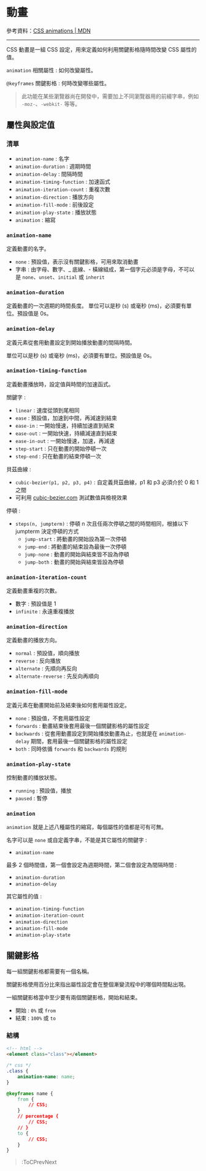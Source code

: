 # 動畫

參考資料：[CSS animations | MDN](https://developer.mozilla.org/en-US/docs/Web/CSS/CSS_Animations)

---

CSS 動畫是一組 CSS 設定，用來定義如何利用關鍵影格隨時間改變 CSS 屬性的值。

`animation` 相關屬性 : 如何改變屬性。

`@keyframes` 關鍵影格 : 何時改變哪些屬性。

> 此功能在某些瀏覽器尚在開發中，需要加上不同瀏覽器用的前綴字串，例如 `-moz-`、`-webkit-` 等等。

## 屬性與設定值

### 清單

* `animation-name` : 名字
* `animation-duration` : 週期時間
* `animation-delay` : 間隔時間
* `animation-timing-function` : 加速函式
* `animation-iteration-count` : 重複次數
* `animation-direction` : 播放方向
* `animation-fill-mode` : 前後設定
* `animation-play-state` : 播放狀態
* `animation` : 縮寫

### `animation-name`

定義動畫的名字。

* `none` : 預設值，表示沒有關鍵影格，可用來取消動畫
* 字串 : 由字母、數字、_ 底線、- 橫線組成，第一個字元必須是字母，不可以是 `none`、`unset`、`initial` 或 `inherit`

### `animation-duration`

定義動畫的一次週期的時間長度。
單位可以是秒 (s) 或毫秒 (ms)，必須要有單位。預設值是 0s。

### `animation-delay`

定義元素從套用動畫設定到開始播放動畫的間隔時間。

單位可以是秒 (s) 或毫秒 (ms)，必須要有單位。預設值是 0s。

### `animation-timing-function`

定義動畫播放時，設定值與時間的加速函式。

關鍵字 :

* `linear` : 速度從頭到尾相同
* `ease` : 預設值，加速到中間，再減速到結束
* `ease-in` : 一開始慢速，持續加速直到結束
* `ease-out` : 一開始快速，持續減速直到結束
* `ease-in-out` : 一開始慢速，加速，再減速
* `step-start` : 只在動畫的開始停頓一次
* `step-end` : 只在動畫的結束停頓一次

貝茲曲線 :

* `cubic-bezier(p1, p2, p3, p4)` : 自定義貝茲曲線，p1 和 p3 必須介於 0 和 1 之間
* 可利用 [cubic-bezier.com](https://cubic-bezier.com/#.17,.67,.83,.67) 測試數值與檢視效果

停頓 :

* `steps(n, jumpterm)` : 停頓 n 次且任兩次停頓之間的時間相同，根據以下 jumpterm 決定停頓的方式
  * `jump-start` : 將動畫的開始設為第一次停頓
  * `jump-end` : 將動畫的結束設為最後一次停頓
  * `jump-none` : 動畫的開始與結束皆不設為停頓
  * `jump-both` : 動畫的開始與結束皆設為停頓

### `animation-iteration-count`

定義動畫重複的次數。

* 數字 : 預設值是 1
* `infinite` : 永遠重複播放

### `animation-direction`

定義動畫的播放方向。

* `normal` : 預設值，順向播放
* `reverse` : 反向播放
* `alternate` : 先順向再反向
* `alternate-reverse` : 先反向再順向

### `animation-fill-mode`

定義元素在動畫開始前及結束後如何套用屬性設定。

* `none` : 預設值，不套用屬性設定
* `forwards` : 動畫結束後套用最後一個關鍵影格的屬性設定
* `backwards` : 從套用動畫設定到開始播放動畫為止，也就是在 `animation-delay` 期間，套用最後一個關鍵影格的屬性設定
* `both` : 同時依循 `forwards` 和 `backwards` 的規則

### `animation-play-state`

控制動畫的播放狀態。

* `running` : 預設值，播放
* `paused` : 暫停

### `animation`

`animation` 就是上述八種屬性的縮寫，每個屬性的值都是可有可無。

名字可以是 `none` 或自定義字串，不能是其它屬性的關鍵字 :

* `animation-name`

最多 2 個時間值，第一個會設定為週期時間，第二個會設定為間隔時間 :

* `animation-duration`
* `animation-delay`

其它屬性的值 :

* `animation-timing-function`
* `animation-iteration-count`
* `animation-direction`
* `animation-fill-mode`
* `animation-play-state`

## 關鍵影格

每一組關鍵影格都需要有一個名稱。

關鍵影格使用百分比來指出屬性設定會在整個漸變流程中的哪個時間點出現。

一組關鍵影格當中至少要有兩個關鍵影格，開始和結束。

* 開始 : `0%` 或 `from`
* 結束 : `100%` 或 `to`

### 結構

```html
<!-- html -->
<element class="class"></element>
```

```css
/* css */
.class {
    animation-name: name;
}

@keyframes name {
    from {
        // CSS;
    }
    // percentage {
        // CSS;
    // }
    to {
        // CSS;
    }
}
```

> :ToCPrevNext